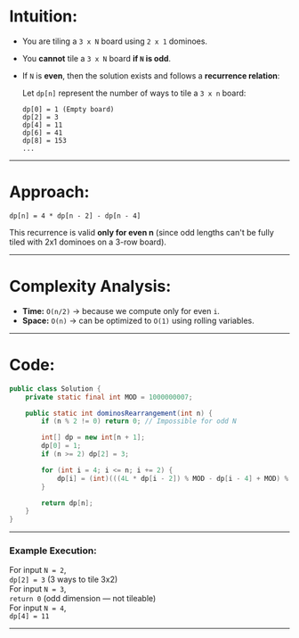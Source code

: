 # Intuition:

- You are tiling a `3 x N` board using `2 x 1` dominoes.
- You **cannot** tile a `3 x N` board **if `N` is odd**.
- If `N` is **even**, then the solution exists and follows a **recurrence relation**:
  
  Let `dp[n]` represent the number of ways to tile a `3 x n` board:

  ```
  dp[0] = 1 (Empty board)
  dp[2] = 3
  dp[4] = 11
  dp[6] = 41
  dp[8] = 153
  ...
  ```

---

# Approach:

```
dp[n] = 4 * dp[n - 2] - dp[n - 4]
```

This recurrence is valid **only for even n** (since odd lengths can't be fully tiled with 2x1 dominoes on a 3-row board).

---
# Complexity Analysis:

- **Time:** `O(n/2)` → because we compute only for even `i`.
- **Space:** `O(n)` → can be optimized to `O(1)` using rolling variables.

---

# Code:

```java
public class Solution {
    private static final int MOD = 1000000007;

    public static int dominosRearrangement(int n) {
        if (n % 2 != 0) return 0; // Impossible for odd N

        int[] dp = new int[n + 1];
        dp[0] = 1;
        if (n >= 2) dp[2] = 3;

        for (int i = 4; i <= n; i += 2) {
            dp[i] = (int)(((4L * dp[i - 2]) % MOD - dp[i - 4] + MOD) % MOD);
        }

        return dp[n];
    }
}
```

---

### **Example Execution:**

For input `N = 2`,  
`dp[2] = 3` (3 ways to tile 3x2)  
For input `N = 3`,  
`return 0` (odd dimension — not tileable)  
For input `N = 4`,  
`dp[4] = 11`

---


